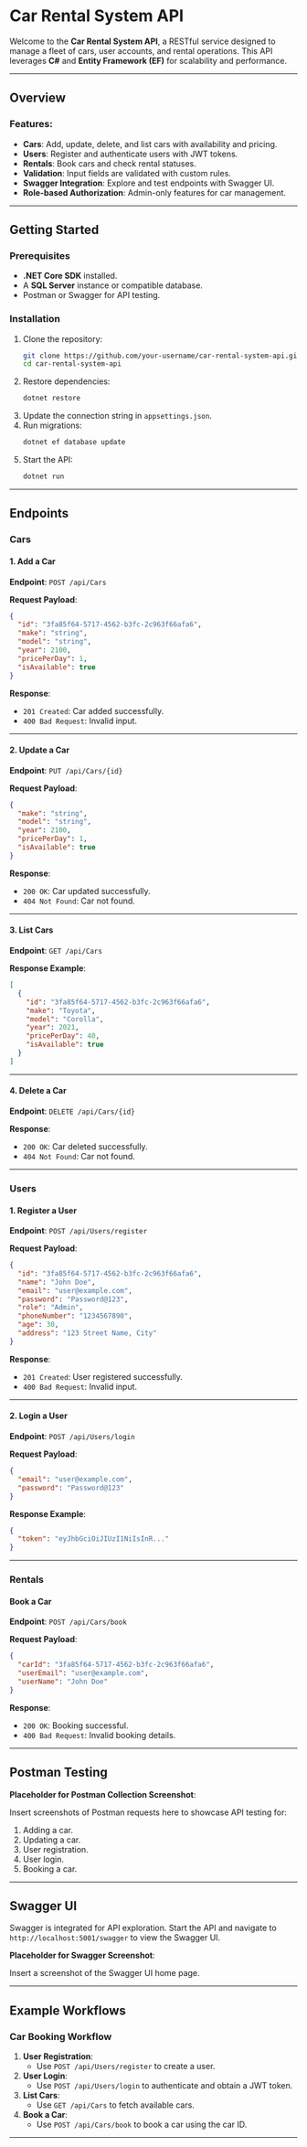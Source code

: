 
# Car Rental System API

Welcome to the **Car Rental System API**, a RESTful service designed to manage a fleet of cars, user accounts, and rental operations. This API leverages **C#** and **Entity Framework (EF)** for scalability and performance.

---

## Overview

### Features:
- **Cars**: Add, update, delete, and list cars with availability and pricing.
- **Users**: Register and authenticate users with JWT tokens.
- **Rentals**: Book cars and check rental statuses.
- **Validation**: Input fields are validated with custom rules.
- **Swagger Integration**: Explore and test endpoints with Swagger UI.
- **Role-based Authorization**: Admin-only features for car management.

---

## Getting Started

### Prerequisites
- **.NET Core SDK** installed.
- A **SQL Server** instance or compatible database.
- Postman or Swagger for API testing.

### Installation
1. Clone the repository:
   ```bash
   git clone https://github.com/your-username/car-rental-system-api.git
   cd car-rental-system-api
   ```
2. Restore dependencies:
   ```bash
   dotnet restore
   ```
3. Update the connection string in `appsettings.json`.
4. Run migrations:
   ```bash
   dotnet ef database update
   ```
5. Start the API:
   ```bash
   dotnet run
   ```

---

## Endpoints

### Cars

#### 1. Add a Car
**Endpoint**: `POST /api/Cars`

**Request Payload**:
```json
{
  "id": "3fa85f64-5717-4562-b3fc-2c963f66afa6",
  "make": "string",
  "model": "string",
  "year": 2100,
  "pricePerDay": 1,
  "isAvailable": true
}
```

**Response**:
- `201 Created`: Car added successfully.
- `400 Bad Request`: Invalid input.

---

#### 2. Update a Car
**Endpoint**: `PUT /api/Cars/{id}`

**Request Payload**:
```json
{
  "make": "string",
  "model": "string",
  "year": 2100,
  "pricePerDay": 1,
  "isAvailable": true
}
```

**Response**:
- `200 OK`: Car updated successfully.
- `404 Not Found`: Car not found.

---

#### 3. List Cars
**Endpoint**: `GET /api/Cars`

**Response Example**:
```json
[
  {
    "id": "3fa85f64-5717-4562-b3fc-2c963f66afa6",
    "make": "Toyota",
    "model": "Corolla",
    "year": 2021,
    "pricePerDay": 40,
    "isAvailable": true
  }
]
```

---

#### 4. Delete a Car
**Endpoint**: `DELETE /api/Cars/{id}`

**Response**:
- `200 OK`: Car deleted successfully.
- `404 Not Found`: Car not found.

---

### Users

#### 1. Register a User
**Endpoint**: `POST /api/Users/register`

**Request Payload**:
```json
{
  "id": "3fa85f64-5717-4562-b3fc-2c963f66afa6",
  "name": "John Doe",
  "email": "user@example.com",
  "password": "Password@123",
  "role": "Admin",
  "phoneNumber": "1234567890",
  "age": 30,
  "address": "123 Street Name, City"
}
```

**Response**:
- `201 Created`: User registered successfully.
- `400 Bad Request`: Invalid input.

---

#### 2. Login a User
**Endpoint**: `POST /api/Users/login`

**Request Payload**:
```json
{
  "email": "user@example.com",
  "password": "Password@123"
}
```

**Response Example**:
```json
{
  "token": "eyJhbGciOiJIUzI1NiIsInR..."
}
```

---

### Rentals

#### Book a Car
**Endpoint**: `POST /api/Cars/book`

**Request Payload**:
```json
{
  "carId": "3fa85f64-5717-4562-b3fc-2c963f66afa6",
  "userEmail": "user@example.com",
  "userName": "John Doe"
}
```

**Response**:
- `200 OK`: Booking successful.
- `400 Bad Request`: Invalid booking details.

---

## Postman Testing

**Placeholder for Postman Collection Screenshot**:

Insert screenshots of Postman requests here to showcase API testing for:
1. Adding a car.
2. Updating a car.
3. User registration.
4. User login.
5. Booking a car.

---

## Swagger UI

Swagger is integrated for API exploration. Start the API and navigate to `http://localhost:5001/swagger` to view the Swagger UI.

**Placeholder for Swagger Screenshot**:

Insert a screenshot of the Swagger UI home page.

---

## Example Workflows

### Car Booking Workflow
1. **User Registration**:
   - Use `POST /api/Users/register` to create a user.
2. **User Login**:
   - Use `POST /api/Users/login` to authenticate and obtain a JWT token.
3. **List Cars**:
   - Use `GET /api/Cars` to fetch available cars.
4. **Book a Car**:
   - Use `POST /api/Cars/book` to book a car using the car ID.

---
